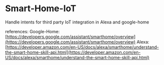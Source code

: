 # Smart-Home-IoT
Handle intents for third party IoT integration in Alexa and google-home

references:
Google-Home: [https://developers.google.com/assistant/smarthome/overview](https://developers.google.com/assistant/smarthome/overview)
Alexa: [https://developer.amazon.com/en-US/docs/alexa/smarthome/understand-the-smart-home-skill-api.html](https://developer.amazon.com/en-US/docs/alexa/smarthome/understand-the-smart-home-skill-api.html)

